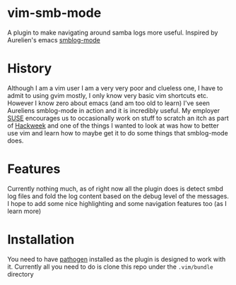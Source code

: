 # vim-smb-mode
A plugin to make navigating around samba logs more useful. Inspired by Aurelien's emacs [smblog-mode](https://github.com/aaptel/smblog-mode)

# History
Although I am a vim user I am a very very poor and clueless one, I have to admit to using gvim mostly, I only know very basic vim shortcuts etc. However I know zero about emacs (and am too old to learn) I've seen Aureliens smblog-mode in action and it is incredibly useful. My employer [SUSE](https://www.suse.com/) encourages us to occasionally work on stuff to scratch an itch as part of [Hackweek](https://hackweek.suse.com/about) and one of the things I wanted to look at was how to better use vim and learn how to maybe get it to do some things that smblog-mode does.

# Features
Currently nothing much, as of right now all the plugin does is detect smbd log files and fold the log content based on the debug level of the messages. I hope to add some nice highlighting and some navigation features too (as I learn more)

# Installation
You need to have [pathogen](https://www.vim.org/scripts/script.php?script_id=2332) installed as the plugin is designed to work with it. Currently all you need to do is clone this repo under the `.vim/bundle` directory
